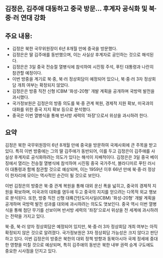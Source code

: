 ## 김정은, 김주애 대동하고 중국 방문… 후계자 공식화 및 북·중·러 연대 강화

## 주요 내용:
*   김정은 북한 국무위원장이 6년 8개월 만에 중국을 방문했다.
*   김정은은 딸 김주애를 동반했으며, 이는 사실상 후계자로 공인하는 것으로 해석된다.
*   김정은은 3일 중국 전승절 열병식에 참석하여 시진핑 주석, 푸틴 대통령과 나란히 참관할 예정이다.
*   이번 방중을 계기로 북·중, 북·러 정상회담이 예정되어 있으나, 북·중·러 3자 정상회담 개최 여부는 확정되지 않았다.
*   김정은은 방중 직전 신형 ICBM '화성-20형' 개발 계획을 공개하며 국방력 발전을 과시했다.
*   국가정보원은 김정은의 방중 의도를 북·중 관계 복원, 경제적 지원 확보, 미국과의 대화를 위한 중국 지지 확보 등으로 분석했다.
*   중국은 이번 열병식을 통해 반서방 세력의 '좌장'으로서 위상을 과시하려 한다.

## 요약

김정은 북한 국무위원장이 6년 8개월 만에 중국을 방문하여 국제사회에 큰 주목을 받고 있다. 특히 이번 방중에는 그의 딸 김주애가 동반되어, 이를 두고 김정은이 김주애를 사실상 후계자로 공식화하려는 의도가 있다는 해석이 지배적이다. 김정은은 3일 중국 베이징에서 열리는 전승절 열병식에 참석하여 시진핑 중국 국가주석, 블라디미르 푸틴 러시아 대통령과 함께 참관할 것으로 예상되며, 이는 1959년 이후 66년 만에 북·중·러 정상이 한자리에 모이는 역사적인 순간이 될 것으로 보인다.

이번 김정은의 방중은 북·중 관계 복원을 통해 대외 운신 폭을 넓히고, 중국의 경제적 지원을 확보하며, 미국과의 대화를 염두에 두고 중국의 지지를 얻으려는 다목적 외교 행보로 분석된다. 또한, 방중 직전 신형 대륙간탄도미사일(ICBM) '화성-20형' 개발 계획을 공개하며 국방력 발전 성과를 대외에 과시하려는 의도도 엿보인다. 중국 역시 이번 열병식을 통해 첨단 무기를 선보이며 반서방 세력의 '좌장'으로서 위상을 전 세계에 과시하려는 전략을 가지고 있다.

북·중, 북·러 양자 정상회담은 예정되어 있지만, 북·중·러 3자 정상회담 개최 여부는 아직 확정되지 않은 것으로 알려졌다. 국가정보원은 3자 정상회담 가능성은 크지 않다고 판단하고 있다. 이번 김정은의 방중은 북한의 대외 정책 방향과 동북아시아 국제 정세에 중대한 영향을 미칠 것으로 예상되며, 특히 김주애의 동반은 북한 내부 권력 승계 구도에도 중요한 시사점을 던지고 있다.